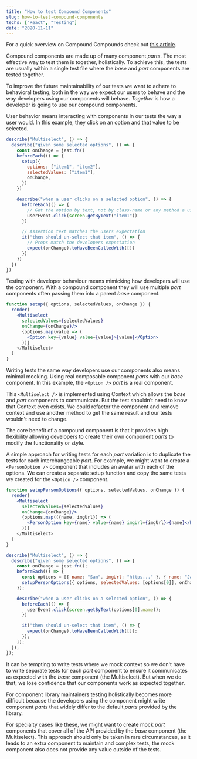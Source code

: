 ```yaml
---
title: "How to test Compound Components"
slug: how-to-test-compound-components
techs: ["React", "Testing"]
date: "2020-11-11"
---
```


For a quick overview on Compound Compounds check out [this article](/article/compound-components-what-why-when).

Compound components are made up of many component _parts_. The most effective way to test them is together, holistically. To achieve this, the tests are usually within a single test file where the _base_ and _part_ components are tested together.

<!-- TODO make sure base and part component concept is mentioned in previous chapter -->

To improve the future maintainability of our tests we want to adhere to behavioral testing, both in the way we expect our users to behave and the way developers using our components will behave. _Together_ is how a developer is going to use our compound components.

User behavior means interacting with components in our tests the way a user would. In this example, they click on an option and that value to be selected.

```jsx
describe("Multiselect", () => {
  describe("given some selected options", () => {
    const onChange = jest.fn()
    beforeEach(() => {
      setup({
        options: ["item1", "item2"],
        selectedValues: ["item1"],
        onChange,
      })
    })

    describe("when a user clicks on a selected option", () => {
      beforeEach(() => {
        // Get the option by text, not by class-name or any method a user wouldn't use
        userEvent.click(screen.getByText("item1"))
      })

      // Assertion text matches the users expectation
      it("then should un-select that item", () => {
        // Props match the developers expectation
        expect(onChange).toHaveBeenCalledWith([])
      })
    })
  })
})
```

Testing with developer behaviour means mimicking how developers will use the component. With a compound component they will use multiple _part_ components often passing them into a parent _base_ component.

```jsx
function setup({ options, selectedValues, onChange }) {
  render(
    <Multiselect
      selectedValues={selectedValues}
      onChange={onChange}/>
      {options.map(value => (
        <Option key={value} value={value}>{value}</Option>
      ))}
    </Multiselect>
  )
}
```

Writing tests the same way developers use our components also means minimal mocking. Using real composable component _parts_ with our _base_ component. In this example, the `<Option />` _part_ is a real component.

This `<Multiselect />` is implemented using Context which allows the _base_ and _part_ components to communicate. But the test shouldn't need to know that Context even exists. We could refactor the component and remove context and use another method to get the same result and our tests wouldn't need to change.

The core benefit of a compound component is that it provides high flexibility allowing developers to create their own component _parts_ to modify the functionality or style.

A simple approach for writing tests for each _part_ variation is to duplicate the tests for each interchangeable _part_. For example, we might want to create a `<PersonOption />` component that includes an avatar with each of the options. We can create a separate setup function and copy the same tests we created for the `<Option />` component.

```jsx
function setupPersonOptions({ options, selectedValues, onChange }) {
  render(
    <Multiselect
      selectedValues={selectedValues}
      onChange={onChange}/>
      {options.map(({name, imgUrl}) => (
        <PersonOption key={name} value={name} imgUrl={imgUrl}>{name}</PersonOption>
      ))}
    </Multiselect>
  )
}

describe("Multiselect", () => {
  describe("given some selected options", () => {
    const onChange = jest.fn();
    beforeEach(() => {
      const options = [{ name: "Sam", imgUrl: "https..." }, { name: "Jane", imgUrl: "https..." }];
      setupPersonOptions({ options, selectedValues: [options[0]], onChange })
    });

    describe("when a user clicks on a selected option", () => {
      beforeEach(() => {
        userEvent.click(screen.getByText(options[0].name));
      })

      it("then should un-select that item", () => {
        expect(onChange).toHaveBeenCalledWith([]);
      });
    });
  });
});
```

It can be tempting to write tests where we mock context so we don't have to write separate tests for each _part_ component to ensure it communicates as expected with the _base_ component (the Multiselect). But when we do that, we lose confidence that our components work as expected together.

For component library maintainers testing holistically becomes more difficult because the developers using the component might write component _parts_ that widely differ to the default _parts_ provided by the library.

For specialty cases like these, we might want to create mock _part_ components that cover all of the API provided by the _base_ component (the Multiselect). This approach should only be taken in rare circumstances, as it leads to an extra component to maintain and complex tests, the mock component also does not provide any value outside of the tests.

<!-- End of chapter and go to implementation testing of context next? -->
